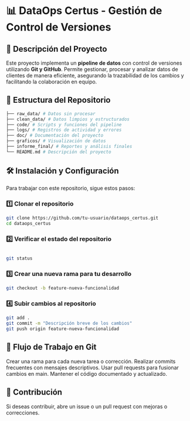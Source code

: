 # 📊 DataOps Certus - Gestión de Control de Versiones  

## 📝 Descripción del Proyecto  
Este proyecto implementa un **pipeline de datos** con control de versiones utilizando **Git y GitHub**. Permite gestionar, procesar y analizar datos de clientes de manera eficiente, asegurando la trazabilidad de los cambios y facilitando la colaboración en equipo.  

## 📂 Estructura del Repositorio  
```bash
├── raw_data/ # Datos sin procesar
├── clean_data/ # Datos limpios y estructurados
├── code/ # Scripts y funciones del pipeline
├── logs/ # Registros de actividad y errores
├── doc/ # Documentación del proyecto
├── graficos/ # Visualización de datos
├── informe_final/ # Reportes y análisis finales
└── README.md # Descripción del proyecto
```

## 🛠 Instalación y Configuración  
Para trabajar con este repositorio, sigue estos pasos:  

### 1️⃣ Clonar el repositorio  
```bash
git clone https://github.com/tu-usuario/dataops_certus.git
cd dataops_certus
```
### 2️⃣ Verificar el estado del repositorio
```bash

git status
```
### 3️⃣ Crear una nueva rama para tu desarrollo
```bash
git checkout -b feature-nueva-funcionalidad
```
### 4️⃣ Subir cambios al repositorio
```bash
git add .
git commit -m "Descripción breve de los cambios"
git push origin feature-nueva-funcionalidad
```

## 🚀 Flujo de Trabajo en Git
Crear una rama para cada nueva tarea o corrección.
Realizar commits frecuentes con mensajes descriptivos.
Usar pull requests para fusionar cambios en main.
Mantener el código documentado y actualizado.

## 📌 Contribución
Si deseas contribuir, abre un issue o un pull request con mejoras o correcciones.
